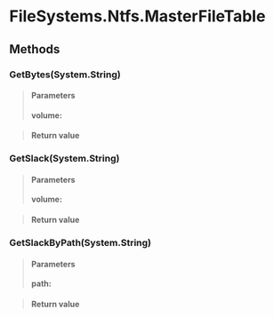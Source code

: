 ﻿


# FileSystems.Ntfs.MasterFileTable

## Methods


### GetBytes(System.String)

> #### Parameters
> **volume:** 

> #### Return value
> 

### GetSlack(System.String)

> #### Parameters
> **volume:** 

> #### Return value
> 

### GetSlackByPath(System.String)

> #### Parameters
> **path:** 

> #### Return value
> 
